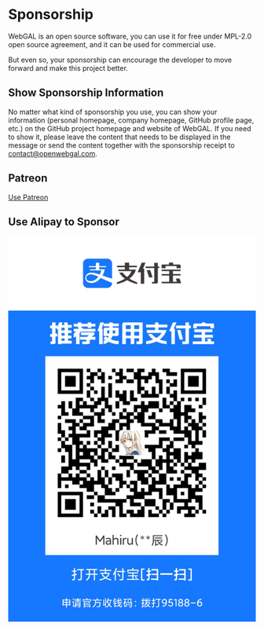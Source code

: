 # Sponsorship

WebGAL is an open source software, you can use it for free under MPL-2.0 open source agreement, and it can be used for commercial use.

But even so, your sponsorship can encourage the developer to move forward and make this project better.

## Show Sponsorship Information

No matter what kind of sponsorship you use, you can show your information (personal homepage, company homepage, GitHub profile page, etc.) on the GitHub project homepage and website of WebGAL. If you need to show it, please leave the content that needs to be displayed in the message or send the content together with the sponsorship receipt to [contact@openwebgal.com](mailto:contact@openwebgal.com).

## Patreon

[Use Patreon](https://www.patreon.com/WebGAL)

## Use Alipay to Sponsor

![img.png](./img.png)